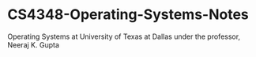 # CS4348-Operating-Systems-Notes
Operating Systems at University of Texas at Dallas under the professor, Neeraj K. Gupta
